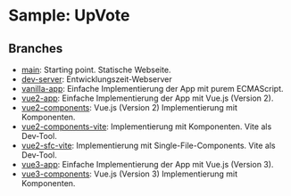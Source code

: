 # Sample: UpVote

## Branches

- [main](https://github.com/lean-vue/sample-upvote/tree/main): Starting point. Statische Webseite.
- [dev-server](https://github.com/lean-vue/sample-upvote/tree/dev-server): Entwicklungszeit-Webserver
- [vanilla-app](https://github.com/lean-vue/sample-upvote/tree/vanilla-app): Einfache Implementierung der App mit purem ECMAScript.
- [vue2-app](https://github.com/lean-vue/sample-upvote/tree/vue2-app): Einfache Implementierung der App mit Vue.js (Version 2).
- [vue2-components](https://github.com/lean-vue/sample-upvote/tree/vue2-components): Vue.js (Version 2) Implementierung mit Komponenten.
- [vue2-components-vite](https://github.com/lean-vue/sample-upvote/tree/vue2-components-vite): Implementierung mit Komponenten. Vite als Dev-Tool.
- [vue2-sfc-vite](https://github.com/lean-vue/sample-upvote/tree/vue2-components-vite): Implementierung mit Single-File-Components. Vite als Dev-Tool.
- [vue3-app](https://github.com/lean-vue/sample-upvote/tree/vue3-app): Einfache Implementierung der App mit Vue.js (Version 3).
- [vue3-components](https://github.com/lean-vue/sample-upvote/tree/vue3-components): Vue.js (Version 3) Implementierung mit Komponenten.
